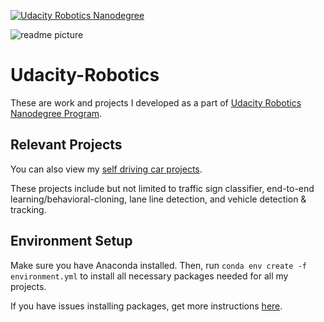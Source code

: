 [![Udacity Robotics Nanodegree](http://tugan0329.bitbucket.io/imgs/github/robond.svg)](https://www.udacity.com/robotics)

![readme picture](http://tugan0329.bitbucket.io/imgs/github/robond-readme.png)

# Udacity-Robotics
These are work and projects I developed as a part of [Udacity Robotics Nanodegree Program](https://www.udacity.com/robotics).

## Relevant Projects
You can also view my [self driving car projects](https://github.com/Michael-Tu/Udacity-Self-Driving-Car). 

These projects include but not limited to traffic sign classifier, end-to-end learning/behavioral-cloning, lane line detection, and vehicle detection & tracking.


## Environment Setup
Make sure you have Anaconda installed. Then, run `conda env create -f environment.yml` to install all necessary packages needed for all my projects.

If you have issues installing packages, get more instructions [here](https://github.com/ryan-keenan/RoboND-Python-Starterkit).

